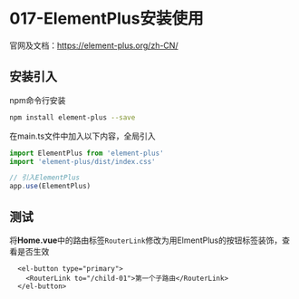 # 017-ElementPlus安装使用

官网及文档：https://element-plus.org/zh-CN/

## 安装引入

npm命令行安装

```sh
npm install element-plus --save
```

在main.ts文件中加入以下内容，全局引入

```ts
import ElementPlus from 'element-plus'
import 'element-plus/dist/index.css'

// 引入ElementPlus
app.use(ElementPlus)
```

## 测试

将**Home.vue**中的路由标签`RouterLink`修改为用ElmentPlus的按钮标签装饰，查看是否生效

```vue
  <el-button type="primary">
    <RouterLink to="/child-01">第一个子路由</RouterLink>
  </el-button>
```
